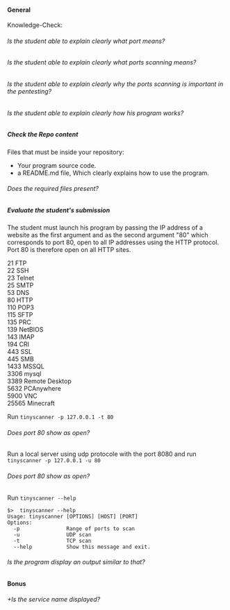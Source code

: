 #### General

Knowledge-Check:

###### Is the student able to explain clearly what port means?

###### Is the student able to explain clearly what ports scanning means?

###### Is the student able to explain clearly why the ports scanning is important in the pentesting?

###### Is the student able to explain clearly how his program works?

##### Check the Repo content

Files that must be inside your repository:

- Your program source code.
- a README.md file, Which clearly explains how to use the program.

###### Does the required files present?

##### Evaluate the student's submission

The student must launch his program by passing the IP address of a website as the first argument and as the second argument "80" which corresponds to port 80, open to all IP addresses using the HTTP protocol. Port 80 is therefore open on all HTTP sites.

21 FTP  
22 SSH  
23 Telnet  
25 SMTP  
53 DNS  
80 HTTP  
110 POP3  
115 SFTP  
135 PRC  
139 NetBIOS  
143 IMAP  
194 CRI  
443 SSL  
445 SMB  
1433 MSSQL  
3306 mysql  
3389 Remote Desktop  
5632 PCAnywhere  
5900 VNC  
25565 Minecraft

Run `tinyscanner -p 127.0.0.1 -t 80`

###### Does port 80 show as open?

Run a local server using udp protocole with the port 8080 and run `tinyscanner -p 127.0.0.1 -u 80`

###### Does port 80 show as open?

Run `tinyscanner --help`

```console
$>  tinyscanner --help
Usage: tinyscanner [OPTIONS] [HOST] [PORT]
Options:
  -p               Range of ports to scan
  -u               UDP scan
  -t               TCP scan
  --help           Show this message and exit.
```

###### Is the program display an output similar to that?

#### Bonus

###### +Is the service name displayed?
